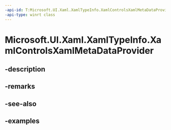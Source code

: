 ```yaml
---
-api-id: T:Microsoft.UI.Xaml.XamlTypeInfo.XamlControlsXamlMetaDataProvider
-api-type: winrt class
---
```


<!-- Class syntax.
public class XamlControlsXamlMetaDataProvider : IXamlMetadataProvider
-->

# Microsoft.UI.Xaml.XamlTypeInfo.XamlControlsXamlMetaDataProvider

## -description

## -remarks

## -see-also

## -examples

